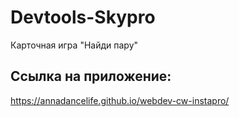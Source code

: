 # Devtools-Skypro

Карточная игра "Найди пару"

## Ссылка на приложение:

https://annadancelife.github.io/webdev-cw-instapro/
